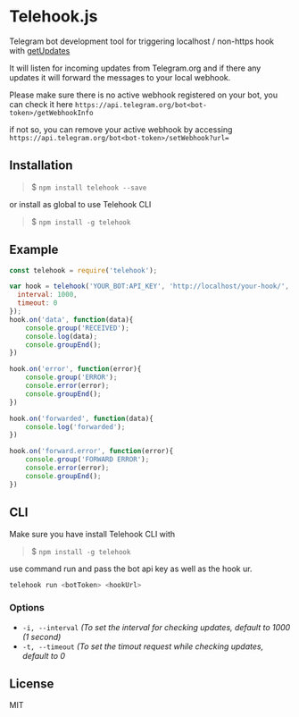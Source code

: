 # Telehook.js

Telegram bot development tool for triggering localhost / non-https hook with [getUpdates](https://core.telegram.org/bots/api#getupdates)

It will listen for incoming updates from Telegram.org and if there any updates it will forward the messages to your local webhook.

Please make sure there is no active webhook registered on your bot, you can check it here `https://api.telegram.org/bot<bot-token>/getWebhookInfo`

if not so, you can remove your active webhook by accessing `https://api.telegram.org/bot<bot-token>/setWebhook?url=`

## Installation
>$ `npm install telehook --save`

or install as global to use Telehook CLI
>$ `npm install -g telehook`
    
## Example
```js
const telehook = require('telehook');

var hook = telehook('YOUR_BOT:API_KEY', 'http://localhost/your-hook/', {
  interval: 1000,
  timeout: 0
});
hook.on('data', function(data){
	console.group('RECEIVED');
	console.log(data);
	console.groupEnd();
})

hook.on('error', function(error){
	console.group('ERROR');
	console.error(error);
	console.groupEnd();
})

hook.on('forwarded', function(data){
	console.log('forwarded');
})

hook.on('forward.error', function(error){
	console.group('FORWARD ERROR');
	console.error(error);
	console.groupEnd();
})
```

## CLI
Make sure you have install Telehook CLI with
>$ `npm install -g telehook`

use command run and pass the bot api key as well as the hook ur.
```sh
telehook run <botToken> <hookUrl>
```
### Options
- `-i, --interval`  *(To set the interval for checking updates, default to 1000 (1 second)*
- `-t, --timeout`  *(To set the timout request while checking updates, default to 0*

## License

MIT